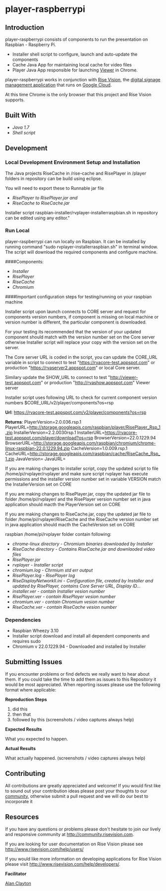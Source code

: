﻿# player-raspberrypi

## Introduction

player-raspberrypi consists of components to run the presentation on Raspbian - Raspberry Pi.

- Installer shell script to configure, launch and auto-update the components
- Cache Java App for maintaining local cache for video files
- Player Java App responsible for launching [Viewer](https://github.com/Rise-Vision/viewer) in Chrome.

player-raspberrypi works in conjunction with [Rise Vision](http://www.risevision.com), the [digital signage management application](http://rva.risevision.com/) that runs on [Google Cloud](https://cloud.google.com).

At this time Chrome is the only browser that this project and Rise Vision supports.

## Built With
- *Java 1.7*
- *Shell script*

## Development 

### Local Development Environment Setup and Installation
The Java projects RiseCache in /rise-cache and RisePlayer in /player folders in repository can be build using eclipse.

You will need to export these to Runnable jar file

- *RisePlayer to RisePlayer.jar and*
- *RiseCache to RiseCache.jar*

Installer script raspbian-installer/rvplayer-installerraspbian.sh in repository can be edited using any editor."


### Run Local
player-raspberrypi can run locally on Raspbian. It can be installed by running command "sudo rvplayer-installerraspbian.sh" in terminal window. The script will download the required components and configure machine.

####Components:

- *Installer*
- *RisePlayer*
- *RiseCache*
- *Chromium*

####Important configuration steps for testing/running on your raspbian machine

Installer script upon launch connects to CORE server and request for components version numbers, if component is missing on local machine or version number is different, the particular component is downloaded.

For your testing its recommended that the version of your updated component should match with the version number set on the Core server otherwise Installer script will replace your copy with the version set on the server.

The Core server URL is coded in the script, you can update the CORE_URL variable in script to connect to test "https://rvacore-test.appspot.com" or production "https://rvaserver2.appspot.com" or local Core server.

Similary update the SHOW_URL to connect to test "http://viewer-test.appspot.com" or production "http://rvashow.appspot.com" Viewer server

Installer script uses following URL to check for current component version numbers $CORE_URL/v2/player/components?os=rsp

> 
**Url**: https://rvacore-test.appspot.com/v2/player/components?os=rsp
> 
**Returns**:
PlayerVersion=2.0.036.rsp.1
PlayerURL=http://storage.googleapis.com/raspbian/player/RisePlayer_Rsp_1.zip
InstallerVersion=2.2.0030rsp.1
InstallerURL=https://rvacore-test.appspot.com/player/download?os=rsp
BrowserVersion=22.0.1229.94
BrowserURL=http://storage.googleapis.com/raspbian/chromium/chrome-linux-raspbian-22.0.1229.94.zip
CacheVersion=1.0.009.rsp.1
CacheURL=http://storage.googleapis.com/raspbian/cache/RiseCache_Rsp_1.zip
JavaVersion=
JavaURL=

If you are making changes to installer script, copy the updated script to file /home/pi/rvplayer/rvplayer and make sure script rvplayer has execute permissions and the installer version number set in variable VERSION match the InstallerVersion set on CORE

If you are making changes to RisePlayer.jar, copy the updated jar file to folder /home/pi/rvplayer/ and the RisePlayer version number set in java application should macth the PlayerVersion set on CORE

If you are making changes to RiseCache.jar, copy the updated jar file to folder /home/pi/rvplayer/RiseCache and the RiseCache version number set in java application should macth the CacheVersion set on CORE

raspbian /home/pi/rvplayer folder contain following:

- *chrome-linux directory - Chromium binaries downloaded by Installer*
- *RiseCache directory - Contains RiseCache.jar and downlaoded video files*
- *RisePlayer.jar*
- *rvplayer - Installer script*
- *chromium.log - Chrmium std err output*
- *RisePlayer.log - RisePlayer log*
- *RiseDisplayNetworkII.ini - Configuration file, created by Installer and updated by RisePlayer, contains Core Server URL, Display ID...*
- *installer.ver - contain Installer vesion number*
- *RisePlayer.ver - contain RisePlayer vesion number*
- *chromium.ver - contain Chromium vesion number*
- *RiseCache.ver - contain RiseCache vesion number*

### Dependencies

- Raspbian Wheezy 3.10
- Installer script download and install all dependent components and requires sudo
-  Chromium v 22.0.1229.94 - Downloaded and installed by Installer

## Submitting Issues 
If you encounter problems or find defects we really want to hear about them. If you could take the time to add them as issues to this Repository it would be most appreciated. When reporting issues please use the following format where applicable:

**Reproduction Steps**

1. did this
2. then that
3. followed by this (screenshots / video captures always help)

**Expected Results**

What you expected to happen.

**Actual Results**

What actually happened. (screenshots / video captures always help)

## Contributing
All contributions are greatly appreciated and welcome! If you would first like to sound out your contribution ideas please post your thoughts to our [community](http://community.risevision.com), otherwise submit a pull request and we will do our best to incorporate it


## Resources
If you have any questions or problems please don't hesitate to join our lively and responsive community at http://community.risevision.com.

If you are looking for user documentation on Rise Vision please see http://www.risevision.com/help/users/

If you would like more information on developing applications for Rise Vision please visit http://www.risevision.com/help/developers/. 




**Facilitator**

[Alan Clayton](https://github.com/alanclayton "Alan Clayton")
